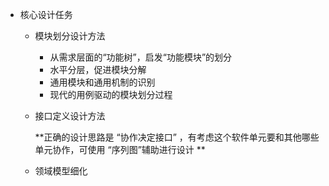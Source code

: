 
* 核心设计任务
  * 模块划分设计方法
    * 从需求层面的“功能树”，启发“功能模块”的划分
    * 水平分层，促进模块分解
    * 通用模块和通用机制的识别
    * 现代的用例驱动的模块划分过程
    
  * 接口定义设计方法
  
    **正确的设计思路是 “协作决定接口” ，有考虑这个软件单元要和其他哪些单元协作，可使用 “序列图”辅助进行设计 **
  
  * 领域模型细化
  
  
  
